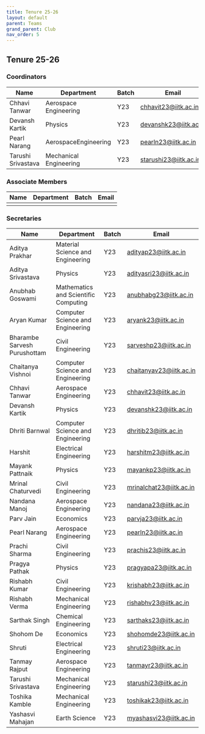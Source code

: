 ```yaml
---
title: Tenure 25-26
layout: default
parent: Teams
grand_parent: Club
nav_order: 5
---
```


## Tenure 25-26

### Coordinators

| Name                 | Department                        | Batch | Email                                                     |
| -------------------- | --------------------------------- | ----- | --------------------------------------------------------- |
| Chhavi Tanwar        | Aerospace Engineering             | Y23   | [chhavit23@iitk.ac.in](mailto:chhavit23@iitk.ac.in)       |
| Devansh Kartik       | Physics                           | Y23   | [devanshk23@iitk.ac.in](mailto:devanshk23@iitk.ac.in)     |
| Pearl Narang         | AerospaceEngineering              | Y23   | [pearln23@iitk.ac.in](mailto:pearln23@iitk.ac.in)         |
| Tarushi Srivastava   | Mechanical Engineering            | Y23   | [starushi23@iitk.ac.in](mailto:starushi23@iitk.ac.in)     |

### Associate Members

| Name | Department | Batch | Email |
| ---- | ---------- | ----- | ----- |
|      |            |       |       |


### Secretaries

| Name                | Department                       | Batch|   Email                                                  |
| --------------------| -------------------------------- | ---  | -------------------------------------------------------- |
| Aditya Prakhar      | Material Science and Engineering | Y23  | [adityap23@iitk.ac.in](mailto:adityap23@iitk.ac.in)      |
| Aditya Srivastava   | Physics                          | Y23  | [adityasri23@iitk.ac.in](mailto:adityasri23@iitk.ac.in)  |
| Anubhab Goswami     | Mathematics and Scientific Computing           | Y23  | [anubhabg23@iitk.ac.in](mailto:anubhabg23@iitk.ac.in)    |
| Aryan Kumar         | Computer Science and Engineering | Y23  | [aryank23@iitk.ac.in](mailto:aryank23@iitk.ac.in)        |     
| Bharambe Sarvesh Purushottam| Civil Engineering        | Y23  | [sarveshp23@iitk.ac.in](mailto:sarveshp23@iitk.ac.in)    |
| Chaitanya Vishnoi   | Computer Science and Engineering | Y23  | [chaitanyav23@iitk.ac.in](mailto:chaitanyav23@iitk.ac.in)|
| Chhavi Tanwar       | Aerospace Engineering            | Y23  | [chhavit23@iitk.ac.in](mailto:chhavit23@iitk.ac.in)      |
| Devansh Kartik      | Physics                          | Y23  | [devanshk23@iitk.ac.in](mailto:devanshk23@iitk.ac.in)    |
| Dhriti Barnwal      | Computer Science and Engineering | Y23  | [dhritib23@iitk.ac.in](mailto:dhritib23@iitk.ac.in)      |
| Harshit             | Electrical Engineering           | Y23  | [harshitm23@iitk.ac.in](mailto:harshitm23@iitk.ac.in)    |
| Mayank Pattnaik     | Physics                          | Y23  | [mayankp23@iitk.ac.in](mailto:mayankp23@iitk.ac.in)      |
| Mrinal Chaturvedi   | Civil Engineering                | Y23  | [mrinalchat23@iitk.ac.in](mailto:mrinalchat23@iitk.ac.in)|
| Nandana Manoj       | Aerospace Engineering            | Y23  | [nandana23@iitk.ac.in](mailto:nandana23@iitk.ac.in)      |
| Parv Jain           | Economics                        | Y23  | [parvja23@iitk.ac.in](mailto:parvja23@iitk.ac.in)        |
| Pearl Narang        | Aerospace Engineering            | Y23  | [pearln23@iitk.ac.in](mailto:pearln23@iitk.ac.in)        |
| Prachi Sharma       | Civil Engineering                | Y23  | [prachis23@iitk.ac.in](mailto:prachis23@iitk.ac.in)      | 
| Pragya Pathak       | Physics                          | Y23  | [pragyapa23@iitk.ac.in](mailto:pragyapa23@iitk.ac.in)    |
| Rishabh Kumar       | Civil Engineering                | Y23  | [krishabh23@iitk.ac.in](mailto:krishabh23@iitk.ac.in)    |
| Rishabh Verma       | Mechanical Engineering           | Y23  | [rishabhv23@iitk.ac.in](mailto:rishabhv23@iitk.ac.in)    |
| Sarthak Singh       | Chemical Engineering             | Y23  | [sarthaks23@iitk.ac.in](mailto:sarthaks23@iitk.ac.in)    |
| Shohom De           | Economics                        | Y23  | [shohomde23@iitk.ac.in](mailto:shohomde23@iitk.ac.in)    |
| Shruti              | Electrical Engineering           | Y23  | [shruti23@iitk.ac.in](mailto:shruti23@iitk.ac.in)        |
| Tanmay Rajput       | Aerospace Engineering            | Y23  | [tanmayr23@iitk.ac.in](mailto:tanmayr23@iitk.ac.in)      |
| Tarushi Srivastava  | Mechanical Engineering           | Y23  | [starushi23@iitk.ac.in](mailto:starushi23@iitk.ac.in)    |
| Toshika Kamble      | Mechanical Engineering           | Y23  | [toshikak23@iitk.ac.in](mailto:toshikak23@iitk.ac.in)    |
| Yashasvi Mahajan    | Earth Science                    | Y23  | [myashasvi23@iitk.ac.in](mailto:myashasvi23@iitk.ac.in)  |
